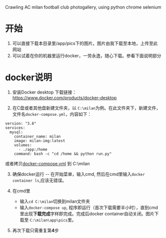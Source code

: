 Crawling AC milan football club photogallery, using python chrome selenium

# 开始
1. 可以直接下载本目录里/app/pics下的图片。图片由我下载至本地，上传至此网站
2. 可以试着在你的机器里运行docker，一劳永逸，随心下载。参看下面说明部分


# docker说明
1. 安装Docker desktop 下载链接：https://www.docker.com/products/docker-desktop

2. 在C盘或者其他盘新建文件夹，以 `C:\milan`为例。在此文件夹下，新建文件，文件名`docker-compose.yml`，内容如下：
```
version: "3.6"
services:
  mysql:
    container_name: milan
    image: milan-img:latest
    volumes:
      - ./app:/home
    command: bash -c "cd /home && python run.py"
```
或者拷贝[docker-compose.yml](https://github.com/liulirun/ac_milan_pic/blob/main/docker-compose.yml) 到 C:\milan

3. 确保docker运行 -- 在开始菜单，输入cmd, 然后在cmd里输入`docker container ls`,应该无错误。

4. 在cmd里
    - 输入`cd C:\milan`切换到milan文件夹
    - 输入`docker-compose up`, 程序即运行（首次下载需要半小时），直到cmd里出现**下载完成**字样即完成。完成后docker container自动关闭。图片下载至 `C:\milan\app\pics`里。

5. 再次下载只需重复第**4**步
